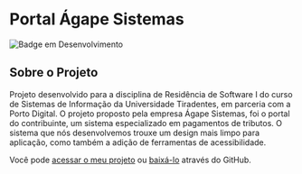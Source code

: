 # Portal Ágape Sistemas

![Badge em Desenvolvimento](http://img.shields.io/static/v1?label=STATUS&message=CONCLUÍDO&color=GREEN&style=for-the-badge)

## Sobre o Projeto

Projeto desenvolvido para a disciplina de Residência de Software I do curso de Sistemas de Informação da Universidade Tiradentes, em parceria com a Porto Digital. O projeto proposto pela empresa Ágape Sistemas, foi o portal do contribuinte, um sistema especializado em pagamentos de tributos. O sistema que nós desenvolvemos trouxe um design mais limpo para aplicação, como também a adição de ferramentas de acessibilidade. 

Você pode [acessar o meu projeto](https://cardosojse.github.io/ag-portal) ou [baixá-lo](https://github.com/cardosojse/ag-portal) através do GitHub.
